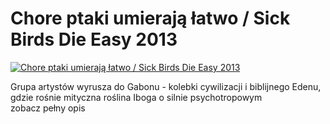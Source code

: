 Chore ptaki umierają łatwo / Sick Birds Die Easy 2013 
=============
[![Chore ptaki umierają łatwo / Sick Birds Die Easy 2013 ](http://vidos.pl/images/player.gif)](http://vidos.pl/chore-ptaki-umieraja-latwo-sick-birds-die-easy-2013)

 Grupa artystów wyrusza do Gabonu - kolebki cywilizacji i biblijnego Edenu, gdzie rośnie mityczna roślina Iboga o silnie psychotropowym zobacz pełny opis
